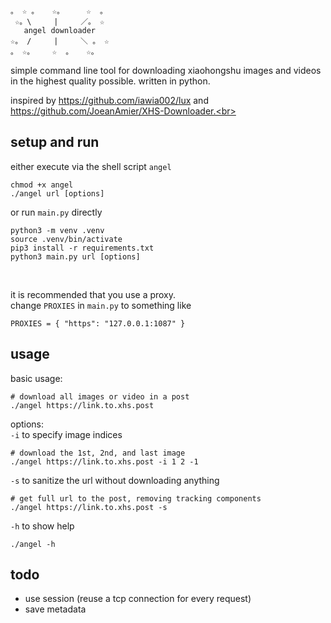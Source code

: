 ```
。 ☆ 。   ☆。     ☆  。
 ☆。\     |     ／。 ☆
   angel downloader
☆。 /     |     ＼ 。 ☆ 
。 ☆。    ☆  。   ☆。

```
simple command line tool for downloading xiaohongshu images and videos in the highest quality possible. written in python.<br>

inspired by https://github.com/iawia002/lux and https://github.com/JoeanAmier/XHS-Downloader.<br>

## setup and run
either execute via the shell script `angel`
```
chmod +x angel
./angel url [options]
```
or run `main.py` directly
```
python3 -m venv .venv
source .venv/bin/activate
pip3 install -r requirements.txt
python3 main.py url [options]
```
<br>

it is recommended that you use a proxy.<br>
change `PROXIES` in `main.py` to something like
```
PROXIES = { "https": "127.0.0.1:1087" }
```

## usage
basic usage:
```
# download all images or video in a post
./angel https://link.to.xhs.post
```
options:<br>
`-i` to specify image indices
```
# download the 1st, 2nd, and last image
./angel https://link.to.xhs.post -i 1 2 -1
```
`-s` to sanitize the url without downloading anything
```
# get full url to the post, removing tracking components
./angel https://link.to.xhs.post -s
```
`-h` to show help
```
./angel -h  
```

## todo
- use session (reuse a tcp connection for every request)
- save metadata
